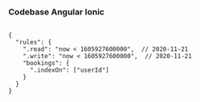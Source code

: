 ### Codebase Angular Ionic

```

{
  "rules": {
    ".read": "now < 1605927600000",  // 2020-11-21
    ".write": "now < 1605927600000",  // 2020-11-21
    "bookings": {
      ".indexOn": ["userId"]
    }
  }
}

```
